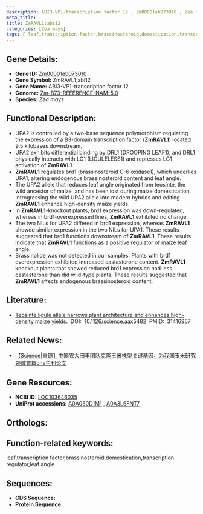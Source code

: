 ```yaml
---
description: ABI3-VP1-transcription factor 12 ; Zm00001eb073010 ; Zea mays
meta_title:
title: ZmRAVL1;abi12
categories: [Zea mays]
tags: [ leaf,transcription factor,brassinosteroid,domestication,transcription regulator,leaf angle ]
---
```


## Gene Details:
- **Gene ID:**	[Zm00001eb073010]()
- **Gene Symbol:** ZmRAVL1;abi12
- **Gene Name:** ABI3-VP1-transcription factor 12
- **Genome:** [Zm-B73-REFERENCE-NAM-5.0]()
- **Species:** *Zea mays*

## Functional Description:
   - UPA2 is controlled by a two-base sequence polymorphism regulating the expression of a B3-domain transcription factor (**ZmRAVL1**) located 9.5 kilobases downstream.
   - UPA2 exhibits differential binding by DRL1 (DROOPING LEAF1), and DRL1 physically interacts with LG1 (LIGULELESS1) and represses LG1 activation of **ZmRAVL1**.
   - **ZmRAVL1** regulates brd1 (brassinosteroid C-6 oxidase1), which underlies UPA1, altering endogenous brassinosteroid content and leaf angle.
   - The UPA2 allele that reduces leaf angle originated from teosinte, the wild ancestor of maize, and has been lost during maize domestication. Introgressing the wild UPA2 allele into modern hybrids and editing **ZmRAVL1** enhance high-density maize yields.
   - In **ZmRAVL1**-knockout plants, brd1 expression was down-regulated, whereas in brd1-overexpressed lines, **ZmRAVL1** exhibited no change.
   - The two NILs for UPA2 differed in brd1 expression, whereas **ZmRAVL1** showed similar expression in the two NILs for UPA1. These results suggested that brd1 functions downstream of **ZmRAVL1**. These results indicate that **ZmRAVL1** functions as a positive regulator of maize leaf angle.
   - Brassinolide was not detected in our samples. Plants with brd1 overexpression exhibited increased castasterone content. **ZmRAVL1**-knockout plants that showed reduced brd1 expression had less castasterone than did wild-type plants. These results suggested that **ZmRAVL1** affects endogenous brassinosteroid content.

## Literature:
   - [Teosinte ligule allele narrows plant architecture and enhances high-density maize yields.]( https://www.science.org/doi/10.1126/science.aax5482?url_ver=Z39.88-2003&rfr_id=ori:rid:crossref.org&rfr_dat=cr_pub%20%200pubmed)&nbsp;&nbsp;DOI:&nbsp;&nbsp;[10.1126/science.aax5482](https://www.science.org/doi/10.1126/science.aax5482?url_ver=Z39.88-2003&rfr_id=ori:rid:crossref.org&rfr_dat=cr_pub%20%200pubmed)&nbsp;&nbsp;PMID:&nbsp;&nbsp;[31416957](https://pubmed.ncbi.nlm.nih.gov/31416957/)

## Related News:
   - [【Science|重磅】中国农大田丰团队克隆玉米株型关键基因，为我国玉米研究领域首篇cns主刊论文](https://mp.weixin.qq.com/s?__biz=Mzg3MDEwNDEyMg==&mid=2247485484&idx=5&sn=a99ebf816a5d9f0a9944b0561fbe1558&chksm=ce93a579f9e42c6f85b8c964a7d307e4aefa12948ac4474253db24b7e80b74fb4056e3d1fd5d&scene=27#wechat_redirect)

## Gene Resources:
- **NCBI ID:** [LOC103646035](https://www.ncbi.nlm.nih.gov/gene/?term=LOC103646035)
- **UniProt accessions:** [A0A060D1M1](https://www.uniprot.org/uniprotkb/A0A060D1M1/entry)&nbsp;,&nbsp;[A0A3L6FNT7](https://www.uniprot.org/uniprotkb/A0A3L6FNT7/entry)

## Orthologs:

## Function-related keywords:
leaf,transcription factor,brassinosteroid,domestication,transcription regulator,leaf angle

## Sequences:
- **CDS Sequence:**
- **Protein Sequence:**
